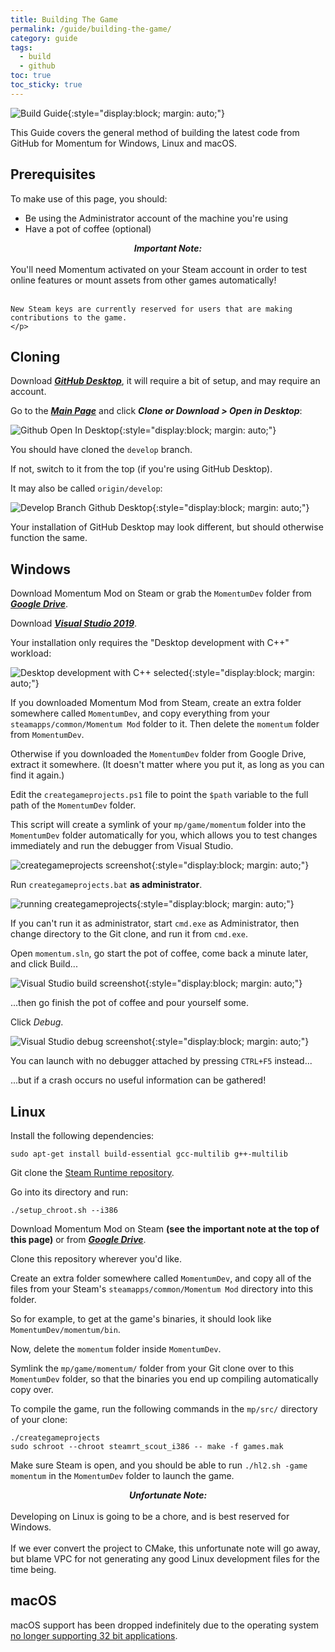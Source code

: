 ```yaml
---
title: Building The Game
permalink: /guide/building-the-game/
category: guide
tags:
  - build
  - github
toc: true
toc_sticky: true
---
```

![Build Guide](/assets/images/guide_headers/guide_building_the_game.jpg){:style="display:block; margin: auto;"}

This Guide covers the general method of building the latest code from GitHub for Momentum for Windows, Linux and macOS.
## Prerequisites
To make use of this page, you should:  
- Be using the Administrator account of the machine you're using
- Have a pot of coffee (optional)

<div class="note info">
    <p>
		<center><b><em>Important Note:</em></b></center><br>
		You'll need Momentum activated on your Steam account in order to test online features or mount assets from other games automatically!<br><br>

    New Steam keys are currently reserved for users that are making contributions to the game.
    </p>
</div>

## Cloning

Download [***GitHub Desktop***](https://desktop.github.com/), it will require a bit of setup, and may require an account.

Go to the [***Main Page***](https://github.com/momentum-mod/game) and click ***Clone or Download > Open in Desktop***:  

![Github Open In Desktop](/assets/images/build_guide/github0.png){:style="display:block; margin: auto;"}

You should have cloned the `develop` branch.  

If not, switch to it from the top (if you're using GitHub Desktop).  

It may also be called `origin/develop`:  

![Develop Branch Github Desktop](/assets/images/build_guide/build1.png){:style="display:block; margin: auto;"}

<div class="note info">
    <p>
		Your installation of GitHub Desktop may look different, but should otherwise function the same.
    </p>
</div>

## Windows
Download Momentum Mod on Steam or grab the `MomentumDev` folder from [***Google Drive***](https://drive.google.com/file/d/1HD1Mh8JrCBqP2sh8WJCpfybJGI4BPcZ4/view?usp=sharing).

Download [***Visual Studio 2019***](https://visualstudio.microsoft.com/thank-you-downloading-visual-studio/?sku=Community&rel=16).

Your installation only requires the "Desktop development with C++" workload:

![Desktop development with C++ selected](/assets/images/build_guide/build_desktop_c++.png){:style="display:block; margin: auto;"}

If you downloaded Momentum Mod from Steam, create an extra folder somewhere called `MomentumDev`, and copy everything from your `steamapps/common/Momentum Mod` folder to it. Then delete the `momentum` folder from `MomentumDev`.

Otherwise if you downloaded the `MomentumDev` folder from Google Drive, extract it somewhere. (It doesn't matter where you put it, as long as you can find it again.)

Edit the `creategameprojects.ps1` file to point the `$path` variable to the full path of the `MomentumDev` folder.  

This script will create a symlink of your `mp/game/momentum` folder into the `MomentumDev` folder automatically for you, which allows you to test changes immediately and run the debugger from Visual Studio.

![creategameprojects screenshot](/assets/images/build_guide/build2.png){:style="display:block; margin: auto;"}

Run `creategameprojects.bat` **as administrator**.

![running creategameprojects](/assets/images/build_guide/build3.png){:style="display:block; margin: auto;"}

<div class="note info">
    <p>
		If you can't run it as administrator, start <code>cmd.exe</code> as Administrator, then change directory to the Git clone, and run it from <code>cmd.exe</code>.
    </p>
</div>

Open `momentum.sln`, go start the pot of coffee, come back a minute later, and click Build...  

![Visual Studio build screenshot](/assets/images/build_guide/build4.png){:style="display:block; margin: auto;"}

...then go finish the pot of coffee and pour yourself some.

Click *Debug*.  

![Visual Studio debug screenshot](/assets/images/build_guide/build5.png){:style="display:block; margin: auto;"}

<div class="note info">
    <p>
		You can launch with no debugger attached by pressing <code>CTRL+F5</code> instead...
    </p>
</div>
<div class="note warning">
    <p>
		...but if a crash occurs no useful information can be gathered!
    </p>
</div>

## Linux
Install the following dependencies:
```
sudo apt-get install build-essential gcc-multilib g++-multilib
```

Git clone the [Steam Runtime repository](https://github.com/ValveSoftware/steam-runtime).

Go into its directory and run: 
```
./setup_chroot.sh --i386
```

Download Momentum Mod on Steam **(see the important note at the top of this page)** or from [***Google Drive***](https://drive.google.com/file/d/1tF7Bh6tp3YjaFj2PxybMoPnsavRKAJRK/view).

Clone this repository wherever you'd like.

Create an extra folder somewhere called `MomentumDev`, and copy all of the files from your Steam's `steamapps/common/Momentum Mod` directory into this folder.  

So for example, to get at the game's binaries, it should look like `MomentumDev/momentum/bin`. 

Now, delete the `momentum` folder inside `MomentumDev`.

Symlink the `mp/game/momentum/` folder from your Git clone over to this `MomentumDev` folder, so that the binaries you end up compiling automatically copy over.  

To compile the game, run the following commands in the `mp/src/` directory of your clone:
```
./creategameprojects  
sudo schroot --chroot steamrt_scout_i386 -- make -f games.mak
```

Make sure Steam is open, and you should be able to run `./hl2.sh -game momentum` in the `MomentumDev` folder to launch the game.

<div class="note warning">
    <p>
		<center><b><em>Unfortunate Note:</em></b></center><br>
		Developing on Linux is going to be a chore, and is best reserved for Windows.<br><br>  
		If we ever convert the project to CMake, this unfortunate note will go away, but blame VPC for not generating any good Linux development files for the time being.
    </p>
</div>

## macOS
  
macOS support has been dropped indefinitely due to the operating system [no longer supporting 32 bit applications](https://support.apple.com/en-ca/HT208436).
 

